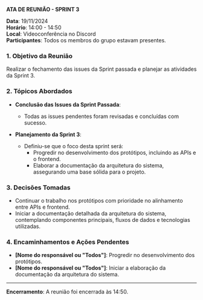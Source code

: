 **ATA DE REUNIÃO - SPRINT 3**  

**Data**: 19/11/2024  
**Horário**: 14:00 - 14:50  
**Local**: Videoconferência no Discord  
**Participantes**: Todos os membros do grupo estavam presentes.  

### 1. **Objetivo da Reunião**  
Realizar o fechamento das issues da Sprint passada e planejar as atividades da Sprint 3.  

### 2. **Tópicos Abordados**  

- **Conclusão das Issues da Sprint Passada**:  
    - Todas as issues pendentes foram revisadas e concluídas com sucesso.  

- **Planejamento da Sprint 3**:  
    - Definiu-se que o foco desta sprint será:  
        - Progredir no desenvolvimento dos protótipos, incluindo as APIs e o frontend.  
        - Elaborar a documentação da arquitetura do sistema, assegurando uma base sólida para o projeto.  

### 3. **Decisões Tomadas**  
- Continuar o trabalho nos protótipos com prioridade no alinhamento entre APIs e frontend.  
- Iniciar a documentação detalhada da arquitetura do sistema, contemplando componentes principais, fluxos de dados e tecnologias utilizadas.  

### 4. **Encaminhamentos e Ações Pendentes**  
- **[Nome do responsável ou "Todos"]**: Progredir no desenvolvimento dos protótipos.  
- **[Nome do responsável ou "Todos"]**: Iniciar a elaboração da documentação da arquitetura do sistema.  

---

**Encerramento**: A reunião foi encerrada às 14:50.  

